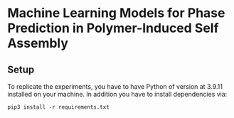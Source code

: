 # Machine Learning Models for Phase Prediction in Polymer-Induced Self Assembly

## Setup
To replicate the experiments, you have to have Python of version at 3.9.11 installed on your machine. In addition you have to install dependencies via:

```
pip3 install -r requirements.txt
```